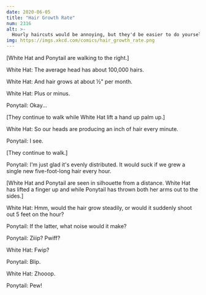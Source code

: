 ```yaml
---
date: 2020-06-05
title: "Hair Growth Rate"
num: 2316
alt: >-
  Hourly haircuts would be annoying, but they'd be easier to do yourself, since you'd have adjacent hairs as a guide. Growing it out would be a huge pain, though.
img: https://imgs.xkcd.com/comics/hair_growth_rate.png
---
```

[White Hat and Ponytail are walking to the right.]

White Hat: The average head has about 100,000 hairs.

White Hat: And hair grows at about ½" per month.

White Hat: Plus or minus.

Ponytail: Okay...

[They continue to walk while White Hat lift a hand up palm up.]

White Hat: So our heads are producing an inch of hair every minute.

Ponytail: I see.

[They continue to walk.]

Ponytail: I'm just glad it's evenly distributed. It would suck if we grew a single new five-foot-long hair every hour.

[White Hat and Ponytail are seen in silhouette from a distance. White Hat has lifted a finger up and while Ponytail has thrown both her arms out to the sides.]

White Hat: Hmm, would the hair grow steadily, or would it suddenly shoot out 5 feet on the hour?

Ponytail: If the latter, what noise would it make?

Ponytail: Ziiip? Pwiff?

White Hat: Fwip?

Ponytail: Blip.

White Hat: Zhooop.

Ponytail: Pew!
